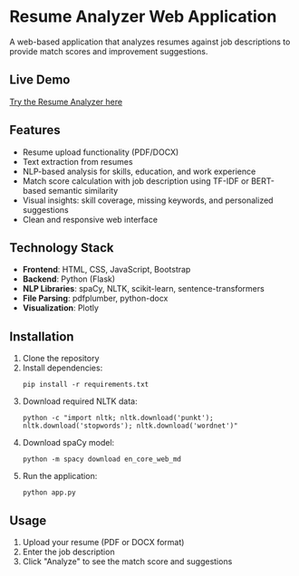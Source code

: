 # Resume Analyzer Web Application

A web-based application that analyzes resumes against job descriptions to provide match scores and improvement suggestions.

## Live Demo

[Try the Resume Analyzer here](https://resume-analyzer-three-kappa.vercel.app/)

## Features

- Resume upload functionality (PDF/DOCX)
- Text extraction from resumes
- NLP-based analysis for skills, education, and work experience
- Match score calculation with job description using TF-IDF or BERT-based semantic similarity
- Visual insights: skill coverage, missing keywords, and personalized suggestions
- Clean and responsive web interface

## Technology Stack

- **Frontend**: HTML, CSS, JavaScript, Bootstrap
- **Backend**: Python (Flask)
- **NLP Libraries**: spaCy, NLTK, scikit-learn, sentence-transformers
- **File Parsing**: pdfplumber, python-docx
- **Visualization**: Plotly

## Installation

1. Clone the repository
2. Install dependencies:
   ```
   pip install -r requirements.txt
   ```
3. Download required NLTK data:
   ```
   python -c "import nltk; nltk.download('punkt'); nltk.download('stopwords'); nltk.download('wordnet')"
   ```
4. Download spaCy model:
   ```
   python -m spacy download en_core_web_md
   ```
5. Run the application:
   ```
   python app.py
   ```

## Usage

1. Upload your resume (PDF or DOCX format)
2. Enter the job description
3. Click "Analyze" to see the match score and suggestions
